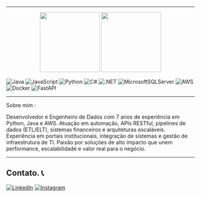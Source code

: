

---

<p align="center">
  <img height="160em" src="https://github-readme-stats.vercel.app/api?username=SSilvestreS&show_icons=true&theme=dracula&border_radius=4.5"/>
  <img height="160em" src="https://github-readme-stats.vercel.app/api/top-langs/?username=SSilvestreS&layout=compact&theme=dracula&border_radius=4.5"/>
</p>


![Java](https://img.shields.io/badge/java-%23ED8B00.svg?style=for-the-badge&logo=openjdk&logoColor=white)
![JavaScript](https://img.shields.io/badge/JavaScript-F7DF1E.svg?style=for-the-badge&logo=JavaScript&logoColor=black)
![Python](https://img.shields.io/badge/python-3670A0?style=for-the-badge&logo=python&logoColor=ffdd54)
![C#](https://img.shields.io/badge/c%23-%23239120.svg?style=for-the-badge&logo=csharp&logoColor=white)
![.NET](https://img.shields.io/badge/.NET-512BD4.svg?style=for-the-badge&logo=dotnet&logoColor=white)
![MicrosoftSQLServer](https://img.shields.io/badge/Microsoft%20SQL%20Server-CC2927?style=for-the-badge&logo=microsoft%20sql%20server&logoColor=white)
![AWS](https://img.shields.io/badge/AWS-%23FF9900.svg?style=for-the-badge&logo=amazon-aws&logoColor=white)
![Docker](https://img.shields.io/badge/Docker-2496ED.svg?style=for-the-badge&logo=Docker&logoColor=white)
![FastAPI](https://img.shields.io/badge/FastAPI-009688.svg?style=for-the-badge&logo=FastAPI&logoColor=white)

---
Sobre mim :

Desenvolvedor e Engenheiro de Dados com 7 anos de experiência em Python, Java e AWS. Atuação em automação, APIs RESTful, pipelines de dados (ETL/ELT), sistemas financeiros e arquiteturas escaláveis. Experiência em portais institucionais, integração de sistemas e gestão de infraestrutura de TI. Paixão por soluções de alto impacto que unem performance, escalabilidade e valor real para o negócio.

---

  ## Contato. 📞

[![LinkedIn](https://img.shields.io/badge/linkedin-%230077B5.svg?style=for-the-badge&logo=linkedin&logoColor=white)](https://www.linkedin.com/in/saulo-silvestre/)
[![Instagram](https://img.shields.io/badge/Instagram-%23E4405F.svg?style=for-the-badge&logo=Instagram&logoColor=white)](https://www.instagram.com/silvestre_wof/)


